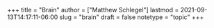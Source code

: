 +++
title = "Brain"
author = ["Matthew Schlegel"]
lastmod = 2021-09-13T14:17:11-06:00
slug = "brain"
draft = false
notetype = "topic"
+++
